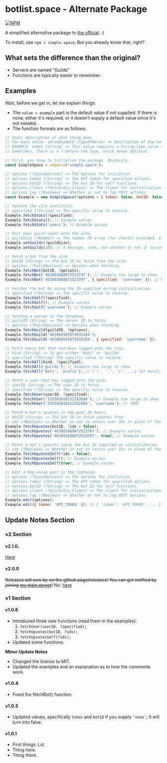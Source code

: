 # botlist.space - Alternate Package

[![NPM](https://nodei.co/npm/simple.space.png)](https://nodei.co/npm/simple.space/)

A simplified alternative package to [the official](https://www.npmjs.com/package/botlist.space). :)

To install, use ``npm i simple.space``; But you already know that, right?

## What sets the difference than the original?

* Servers are named "Guilds"
* Functions are typically easier to remember.

## Examples

Wait, before we get in, let me explain things.

* The ``value = example`` part is the default value if not supplied. If there is none, either it's required, or it doesn't supply a default value since it's not needed.
* The function formats are as follows:
```js
// Small description of what thing does
// For each value: valueExample (TypeOfValue) => Description of how value affects function.
// EXAMPLE: token (String) => This value requires a String-type value to be passed in.
// Sometimes, there is a ? before the Type, which means Optional.
```

```js
// First, you have to initialize the package. Obviously.
const SimpleSpace = require('simple.space');

// options (?SpaceOptions) => The options for initiation.
// options.token (?String) => The API token for specified actions.
// options.botID (?String) => The bot ID for self functions.
// options.client (?discordjs.Client) => The client for initialization. Used for shortcut of setGuilds() without needing to supply a value.
// options.log (?Boolean) => Whether or not to log POST actions.
const Example = new SimpleSpace(?options = { token: false, botID: false, client: false, log: false}); // Example varies

// Fetches the site statistics.
// specified (?String) => The specific value to receive.
Example.fetchStats(?specified);
Example.fetchStats(); // Example varies
Example.fetchStats('users'); // Example varies

// Post your guild count onto the site.
// guildSize (?Number) => The number OR array (for shards) provided. If you provide a client object on initialization, this is not needed. Providing a value overrides the autofill.
Example.setGuilds(?guildSize);
Example.setGuilds(10); // A message, code, and whether or not it succeeded.

// Fetch a bot from the site.
// botID (String) => The bot ID to fetch from the site.
// options (?FetchOptions) => Options when fetching.
Example.fetchBot(botID, ?options);
Example.fetchBot('463803888072523797'); // Example too large to show.
Example.fetchBot('463803888072523797', { specified: 'username' }); // Moddy ©

// Fetches the bot by using the ID supplied during initialization.
// specified (?String) => The specific value to receive.
Example.fetchSelf(?specified);
Example.fetchSelf(); // Example varies
Example.fetchSelf('username'); // Example varies

// Fetches a server in the database.
// guildID (String) => The server ID to fetch.
// options (?FetchOptions) => Options when fetching.
Example.fetchGuild(guildID, ?options);
Example.fetchGuild('467868565073035284');
Example.fetchGuild('467868565073035284', { specified: 'username' });

// Fetch every bot that had been logged onto the site.
// kind (String) => To get either "bots" or "guilds"
// specified (?String) The specific value to receive.
Example.fetchAll(kind, ?specified);
Example.fetchAll('guilds'); // Example too large to show.
Example.fetchAll('bots', 'prefix'); // ['!', '.', '$', ...a lot more];

// Fetch a user that has logged onto the site.
// userID (String) => The user ID to fetch.
// specified (?String) => The specific value to receive.
Example.fetchUser(userID, ?specified);
Example.fetchUser('235593018332282884'); // Example too large to show
Example.fetchUser('235593018332282884', 'username'); // iRED

// Fetch a bot's upvotes in the past 24 hours.
// botID (String) => The bot ID to fetch upvotes from.
// ids (?Boolean) => Whether or not to return user IDs in place of the user objects.
Example.fetchUpvotes(botID, ?ids = false);
Example.fetchUpvotes('463803888072523797'); // Example varies
Example.fetchUpvotes('463803888072523797', true); // Example varies

// Fetch a bot's upvotes using the bot ID supplied on initialization.
// ids (?Boolean) => Whether or not to return user IDs in place of the user objects.
Example.fetchUpvotesSelf(?ids = false);
Example.fetchUpvotesSelf(); // Example varies
Example.fetchUpvotesSelf(true); // Example varies

// Edit a key-value pair in the instance.
// options (?SpaceOptions) => The options for initiation.
// options.token (?String) => The API token for specified actions.
// options.botID (?String) => The bot ID for self functions.
// options.client (?discordjs.Client) => The client for initialization. Used for shortcut of setGuilds() without needing to supply a value.
// options.log (?Boolean) => Whether or not to log POST actions.
Example.edit(options);
Example.edit({ token: 'API_TOKEN' }); // { 'token': 'API_TOKEN', ... };
```

## Update Notes Section

### v2 Section

#### v2.1.0.

[Here](https://github.com/iREDMe/simple.space/releases/tag/v2.1.0)

#### v2.0.0
~~Releases will now be on the github page/releases! You can get notified by joining [my main server](https://discord.gg/eB3gK72)!~~ No: [here](https://github.com/iREDMe/simple.space/releases/tag/v2.0.0)

### v1 Section
#### v1.0.6
* Introduced three new functions (read them in the examples):
	1. ``fetchUser(userID, ?specified);``
	2. ``fetchUpvotes(botID, ?ids);``
	3. ``fetchUpvotesSelf(?ids);``
* Updated some functions.

__Minor Update Notes__
* Changed the license to MIT.
* Updated the examples and an explanation as to how the comments work.

#### v1.0.4
* Fixed the fetchBot() function.

#### v1.0.3
* Updated values, specifically ``token`` and ``botID`` if you supply ``'none'``; It will turn into false.

#### v1.0.1
* First things. Lol.
* Thing here.
* Thing there.